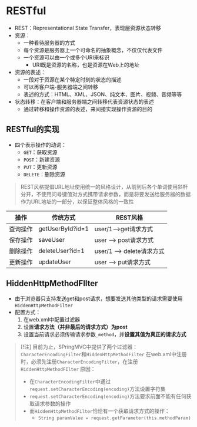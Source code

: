 # RESTful
- REST：Representational State Transfer，表现层资源状态转移
- 资源：
	- 一种看待服务器的方式
	- 每个资源是服务器上一个可命名的抽象概念，不仅仅代表文件
	- 一个资源可以由一个或多个URI来标识
		- URI既是资源的名称，也是资源在Web上的地址
- 资源的表述：
	- 一段对于资源在某个特定时刻的状态的描述
	- 可以再客户端-服务器端之间转移
	- 表述的方式：HTML、XML、JSON、纯文本、图片、视频、音频等等
- 状态转移：在客户端和服务器端之间转移代表资源状态的表述
	- 通过转移和操作资源的表述，来间接实现操作资源的目的

## RESTful的实现
- 四个表示操作的动词：
	- `GET`：获取资源
	- `POST`：新建资源
	- `PUT`：更新资源
	- `DELETE`：删除资源
> REST风格提倡URL地址使用统一的风格设计，从前到后各个单词使用斜杆分开，不使用问号键值对方式携带请求参数，而是将要发送给服务器的数据作为URL地址的一部分，以保证整体风格的一致性

| 操作     | 传统方式         | REST风格                  |
| -------- | ---------------- | ------------------------- |
| 查询操作 | getUserById?id=1 | user/1-->get请求方式      |
| 保存操作 | saveUser         | user --> post请求方式     |
| 删除操作 | deleteUser?id=1  | user/1 --> delete请求方式 |
| 更新操作 | updateUser       | user --> put请求方式                          |

## HiddenHttpMethodFIlter
- 由于浏览器只支持发送get和post请求，想要发送其他类型的请求需要使用`HiddenHttpMethodFilter`
- 配置方式：
	1. 在web.xml中配置过滤器
	2. 设置**请求方法（并非最后的请求方式）为post**
	3. 设置当前请求必须传输请求参数`_method`，并**设置其值为真正的请求方式**

> [!注]
> 目前为止，SPringMVC中提供了两个过滤器：`CharacterEncodingFilter`和`HiddenHttpMethodFilter`
> 在web.xml中注册时，必须先注册`CharacterEncodingFilter`，在注册`HiddenHttpMethodFIlter`
> 原因：
> - 在`CharacterEncodingFilter`中通过`request.setCharacterEncoding(encoding)`方法设置字符集
> - `request.setCharacterEncoding(encoding)`方法要求前面不能有任何获取请求参数的操作
> - 而`HiddenHttpMethodFilter`恰恰有一个获取请求方式的操作：
> 	- `String paramValue = request.getParameter(this.methodParam)`